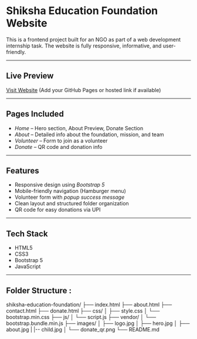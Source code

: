 # Shiksha Education Foundation Website

This is a frontend project built for an NGO as part of a web development internship task. The website is fully responsive, informative, and user-friendly.

---

## Live Preview
[Visit Website](#) (Add your GitHub Pages or hosted link if available)

---

## Pages Included

- *Home* – Hero section, About Preview, Donate Section
- *About* – Detailed info about the foundation, mission, and team
- *Volunteer* – Form to join as a volunteer
- *Donate* – QR code and donation info

---

## Features

- Responsive design using *Bootstrap 5*
- Mobile-friendly navigation (Hamburger menu)
- Volunteer form with *popup success message*
- Clean layout and structured folder organization
- QR code for easy donations via UPI

---

## Tech Stack

- HTML5
- CSS3
- Bootstrap 5
- JavaScript

---

## Folder Structure :


shiksha-education-foundation/
├── index.html
├── about.html
├── contact.html
├── donate.html
├── css/
│   ├── style.css
│   └── bootstrap.min.css
├── js/
│   └── script.js
├── vendor/
│   └── bootstrap.bundle.min.js
├── images/
│   ├── logo.jpg
│   ├── hero.jpg
│   ├── about.jpg
|   |-- child.jpg
│   └── donate_qr.png
└── README.md